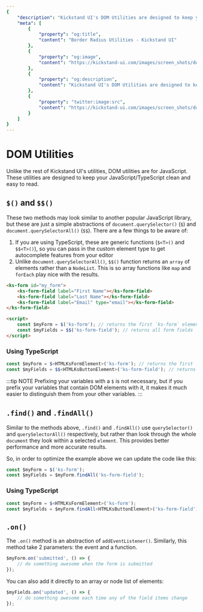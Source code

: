 ```yaml
---
{
    "description": "Kickstand UI's DOM Utilities are designed to keep your JavaScript clean and easy to read.",
    "meta": [
        {
            "property": "og:title",
            "content": "Border Radius Utilities - Kickstand UI"
        },
        {
            "property": "og:image",
            "content": "https://kickstand-ui.com/images/screen_shots/dom-utilities.png"
        },
        {
            "property": "og:description",
            "content": "Kickstand UI's DOM Utilities are designed to keep your JavaScript clean and easy to read."
        },
        {
            "property": "twitter:image:src",
            "content": "https://kickstand-ui.com/images/screen_shots/dom-utilities.png"
        }
    ]
}
---
```


# DOM Utilities

Unlike the rest of Kickstand UI's utilities, DOM utilities are for JavaScript. These utilities are designed to keep your JavaScript/TypeScript clean and easy to read.

## `$()` and `$$()`

These two methods may look similar to another popular JavaScript library, but these are just a simple abstractions of `document.querySelector()` (`$`) and `document.querySelectorAll()` (`$$`). There are a few things to be aware of:

1. If you are using TypeScript, these are generic functions (`$<T>()` and `$$<T>()`), so you can pass in the custom element type to get autocomplete features from your editor
2. Unlike `document.querySelectorAll()`, `$$()` function returns an `array` of elements rather than a `NodeList`. This is so array functions like `map` and `forEach` play nice with the results.

```html
<ks-form id="my_form">
    <ks-form-field label="First Name"></ks-form-field>
    <ks-form-field label="Last Name"></ks-form-field>
    <ks-form-field label="Email" type="email"></ks-form-field>
</ks-form-field>

<script>
    const $myForm = $('ks-form'); // returns the first `ks-form` element it finds
    const $myFields = $$('ks-form-field'); // returns all form fields
</script>
```

### Using TypeScript

```ts
const $myForm = $<HTMLKsFormElement>('ks-form'); // returns the first `ks-form` element it finds
const $myFields = $$<HTMLKsButtonElement>('ks-form-field'); // returns all form fields
```

:::tip NOTE
Prefixing your variables with a `$` is not necessary, but if you prefix your variables that contain DOM elements with it, it makes it much easier to distinguish them from your other variables.
:::

## `.find()` and `.findAll()`

Similar to the methods above, `.find()` and `.findAll()` use `querySelector()` and `querySelectorAll()` respectively, but rather than look through the whole `document` they look within a selected `element`. This provides better performance and more accurate results.

So, in order to optimize the example above we can update the code like this:

```js
const $myForm = $('ks-form');
const $myFields = $myForm.findAll('ks-form-field');
```

### Using TypeScript

```ts
const $myForm = $<HTMLKsFormElement>('ks-form');
const $myFields = $myForm.findAll<HTMLKsButtonElement>('ks-form-field');
```

## `.on()`

The `.on()` method is an abstraction of `addEventListener()`. Similarly, this method take 2 parameters: the event and a function.

```js
$myForm.on('submitted', () => {
    // do something awesome when the form is submitted
});
```

You can also add it directly to an array or node list of elements:

```js
$myFields.on('updated', () => {
    // do something awesome each time any of the field items change
});
```

<!-- :::tip
For more examples of these utilities in action, check out our [Guides](../guides/overview.md).
::: -->
